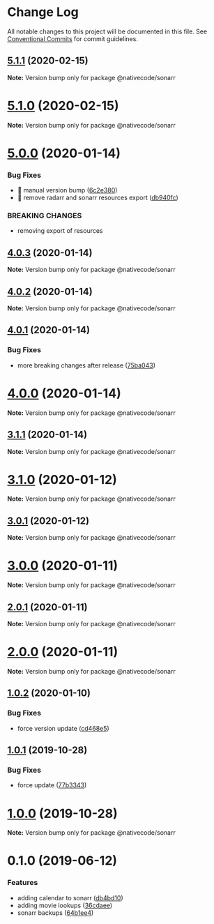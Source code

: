 # Change Log

All notable changes to this project will be documented in this file.
See [Conventional Commits](https://conventionalcommits.org) for commit guidelines.

## [5.1.1](https://git.nativecode.net/nativecode/media-clients/compare/@nativecode/sonarr@5.1.0...@nativecode/sonarr@5.1.1) (2020-02-15)

**Note:** Version bump only for package @nativecode/sonarr





# [5.1.0](https://git.nativecode.net/nativecode/media-clients/compare/@nativecode/sonarr@5.1.0-next.0...@nativecode/sonarr@5.1.0) (2020-02-15)

**Note:** Version bump only for package @nativecode/sonarr





# [5.0.0](https://git.nativecode.net/nativecode/media-clients/compare/@nativecode/sonarr@4.0.3-next.1...@nativecode/sonarr@5.0.0) (2020-01-14)


### Bug Fixes

* 🐛 manual version bump ([6c2e380](https://git.nativecode.net/nativecode/media-clients/commits/6c2e3806fdd130cd8915b9d844b2605260879516))
* 🐛 remove radarr and sonarr resources export ([db940fc](https://git.nativecode.net/nativecode/media-clients/commits/db940fcbc3bbf131d660410eebe0742fb845a66e))


### BREAKING CHANGES

* removing export of resources





## [4.0.3](https://git.nativecode.net/nativecode/media-clients/compare/@nativecode/sonarr@4.0.2...@nativecode/sonarr@4.0.3) (2020-01-14)

**Note:** Version bump only for package @nativecode/sonarr





## [4.0.2](https://git.nativecode.net/nativecode/media-clients/compare/@nativecode/sonarr@4.0.2-next.0...@nativecode/sonarr@4.0.2) (2020-01-14)

**Note:** Version bump only for package @nativecode/sonarr





## [4.0.1](https://git.nativecode.net/nativecode/media-clients/compare/@nativecode/sonarr@4.0.0...@nativecode/sonarr@4.0.1) (2020-01-14)


### Bug Fixes

* more breaking changes after release ([75ba043](https://git.nativecode.net/nativecode/media-clients/commits/75ba04322fb4d970eae60a6f814165737925fe92))





# [4.0.0](https://git.nativecode.net/nativecode/media-clients/compare/@nativecode/sonarr@4.0.0-next.0...@nativecode/sonarr@4.0.0) (2020-01-14)

**Note:** Version bump only for package @nativecode/sonarr





## [3.1.1](https://git.nativecode.net/nativecode/media-clients/compare/@nativecode/sonarr@3.1.1-next.0...@nativecode/sonarr@3.1.1) (2020-01-14)

**Note:** Version bump only for package @nativecode/sonarr





# [3.1.0](https://git.nativecode.net/nativecode/media-clients/compare/@nativecode/sonarr@3.1.0-next.0...@nativecode/sonarr@3.1.0) (2020-01-12)

**Note:** Version bump only for package @nativecode/sonarr





## [3.0.1](https://git.nativecode.net/nativecode/media-clients/compare/@nativecode/sonarr@3.0.1-next.0...@nativecode/sonarr@3.0.1) (2020-01-12)

**Note:** Version bump only for package @nativecode/sonarr





# [3.0.0](https://git.nativecode.net/nativecode/media-clients/compare/@nativecode/sonarr@3.0.0-next.3...@nativecode/sonarr@3.0.0) (2020-01-11)

**Note:** Version bump only for package @nativecode/sonarr





## [2.0.1](https://git.nativecode.net/nativecode/media-clients/compare/@nativecode/sonarr@2.0.1-next.2...@nativecode/sonarr@2.0.1) (2020-01-11)

**Note:** Version bump only for package @nativecode/sonarr





# [2.0.0](https://git.nativecode.net/nativecode/media-clients/compare/@nativecode/sonarr@2.0.0-next.3...@nativecode/sonarr@2.0.0) (2020-01-11)

**Note:** Version bump only for package @nativecode/sonarr





## [1.0.2](https://git.nativecode.net/nativecode/media-clients/compare/@nativecode/sonarr@1.0.2-next.1...@nativecode/sonarr@1.0.2) (2020-01-10)


### Bug Fixes

* force version update ([cd468e5](https://git.nativecode.net/nativecode/media-clients/commits/cd468e5c7e9c4fdc553465865aaaba706d375e12))





## [1.0.1](https://git.nativecode.net/nativecode/media-clients/compare/@nativecode/sonarr@1.0.0...@nativecode/sonarr@1.0.1) (2019-10-28)


### Bug Fixes

* force update ([77b3343](https://git.nativecode.net/nativecode/media-clients/commits/77b33435d5b1a7a1c76d74ad085cf8c9940b0ec8))





# [1.0.0](https://git.nativecode.net/nativecode/media-clients/compare/@nativecode/sonarr@1.0.0-next.2...@nativecode/sonarr@1.0.0) (2019-10-28)

**Note:** Version bump only for package @nativecode/sonarr





# 0.1.0 (2019-06-12)


### Features

* adding calendar to sonarr ([db4bd10](https://git.nativecode.net/nativecode/media-clients/commits/db4bd10))
* adding movie lookups ([36cdaee](https://git.nativecode.net/nativecode/media-clients/commits/36cdaee))
* sonarr backups ([64b1ee4](https://git.nativecode.net/nativecode/media-clients/commits/64b1ee4))
